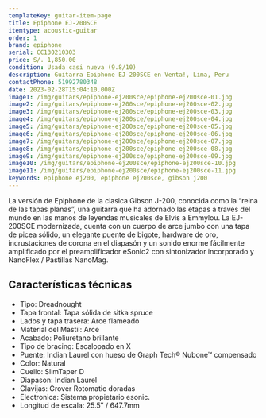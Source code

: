```yaml
---
templateKey: guitar-item-page
title: Epiphone EJ-200SCE
itemtype: acoustic-guitar
order: 1
brand: epiphone
serial: CC130210303
price: S/. 1,850.00
condition: Usada casi nueva (9.8/10)
description: Guitarra Epiphone EJ-200SCE en Venta!, Lima, Peru
contactPhone: 51992780348
date: 2023-02-28T15:04:10.000Z
image1: /img/guitars/epiphone-ej200sce/epiphone-ej200sce-01.jpg
image2: /img/guitars/epiphone-ej200sce/epiphone-ej200sce-02.jpg
image3: /img/guitars/epiphone-ej200sce/epiphone-ej200sce-03.jpg
image4: /img/guitars/epiphone-ej200sce/epiphone-ej200sce-04.jpg
image5: /img/guitars/epiphone-ej200sce/epiphone-ej200sce-05.jpg
image6: /img/guitars/epiphone-ej200sce/epiphone-ej200sce-06.jpg
image7: /img/guitars/epiphone-ej200sce/epiphone-ej200sce-07.jpg
image8: /img/guitars/epiphone-ej200sce/epiphone-ej200sce-08.jpg
image9: /img/guitars/epiphone-ej200sce/epiphone-ej200sce-09.jpg
image10: /img/guitars/epiphone-ej200sce/epiphone-ej200sce-10.jpg
image11: /img/guitars/epiphone-ej200sce/epiphone-ej200sce-11.jpg
keywords: epiphone ej200, epiphone ej200sce, gibson j200
---
```

La versión de Epiphone de la clasica Gibson J-200, conocida como la “reina de las tapas planas”, una guitarra que ha adornado las etapas a través del mundo en las manos de leyendas musicales de Elvis a Emmylou. La EJ-200SCE modernizada, cuenta con un cuerpo de arce jumbo con una tapa de picea sólido, un elegante puente de bigote, hardware de oro, incrustaciones de corona en el diapasón y un sonido enorme fácilmente amplificado por el preamplificador eSonic2 con sintonizador incorporado y NanoFlex / Pastillas NanoMag.

## Características técnicas

* Tipo: Dreadnought
* Tapa frontal: Tapa sólida de sitka spruce
* Lados y tapa trasera: Arce flameado
* Material del Mastil: Arce
* Acabado: Poliuretano brillante
* Tipo de bracing: Escalopado en X
* Puente: Indian Laurel con hueso de Graph Tech® Nubone™ compensado
* Color: Natural
* Cuello: SlimTaper D
* Diapason: Indian Laurel
* Clavijas: Grover Rotomatic doradas
* Electronica: Sistema propietario esonic.
* Longitud de escala: 25.5″ / 647.7mm


